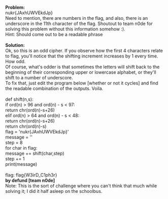 <b>Problem:</b><br>
nukr{JAxhUWVEkdJp}<br>
Need to mention, there are numbers in the flag, and also, there is an underscore in the 11th character of the flag. Shoutout to 
team n0de for solving this problem without this information somehow :).<br>
Hint: Should come out to be a readable phrase<br><br>
<b>Solution:</b><br>
Ok, so this is an odd cipher. If you observe how the first 4 characters relate to flag, you'll notice that the shifting increment increases by 1 every time. How odd.<br>
Of course, what's odder is that sometimes the letters will shift back to the beginning of their corresponding upper or lowercase alphabet, or they'll shift to a number of underscore.<br>
To fix that, just edit the program below [whether or not it cycles] and find the readable combination of the outputs. Voila.<br><br>
def shift(n,s):<br>
	if ord(n) > 96 and ord(n) - s < 97:<br>
        return chr(ord(n)-s+26)<br>
    elif ord(n) > 64 and ord(n) - s < 48:<br>
        return chr(ord(n)-s+26)<br>
    return chr(ord(n)-s)<br>
flag = 'nukr{JAxhUWVEkdJp}'<br>
message = ''<br>
step = 8<br>
for char in flag:<br>
    message += shift(char,step)<br>
    step += 1<br>
print(message)<br><br>
flag: flag{W3irD_C1ph3r}<br>
<b>by defund [team n0de]</b><br>
Note: This is the sort of challenge where you can't think that much while solving it; I did it half asleep on the schoolbus.

